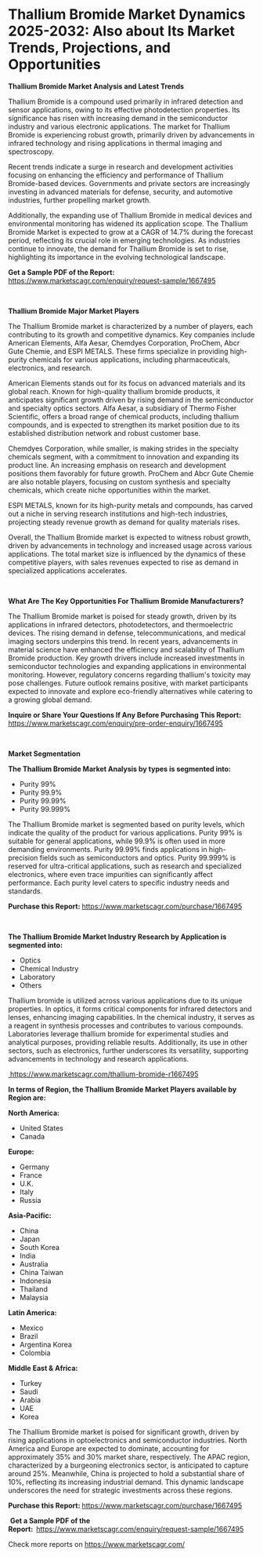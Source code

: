 <p><h1>Thallium Bromide Market Dynamics 2025-2032: Also about Its Market Trends, Projections, and Opportunities</h1></p><p><strong>Thallium Bromide Market Analysis and Latest Trends</strong></p>
<p><p>Thallium Bromide is a compound used primarily in infrared detection and sensor applications, owing to its effective photodetection properties. Its significance has risen with increasing demand in the semiconductor industry and various electronic applications. The market for Thallium Bromide is experiencing robust growth, primarily driven by advancements in infrared technology and rising applications in thermal imaging and spectroscopy.</p><p>Recent trends indicate a surge in research and development activities focusing on enhancing the efficiency and performance of Thallium Bromide-based devices. Governments and private sectors are increasingly investing in advanced materials for defense, security, and automotive industries, further propelling market growth.</p><p>Additionally, the expanding use of Thallium Bromide in medical devices and environmental monitoring has widened its application scope. The Thallium Bromide Market is expected to grow at a CAGR of 14.7% during the forecast period, reflecting its crucial role in emerging technologies. As industries continue to innovate, the demand for Thallium Bromide is set to rise, highlighting its importance in the evolving technological landscape.</p></p>
<p><strong>Get a Sample PDF of the Report:&nbsp;</strong> <a href="https://www.marketscagr.com/enquiry/request-sample/1667495?utm_campaign=2461&utm_medium=2&utm_source=Github&utm_content=ia&utm_term=07032025&utm_id=thallium-bromide">https://www.marketscagr.com/enquiry/request-sample/1667495</a></p>
<p>&nbsp;</p>
<p><strong>Thallium Bromide Major Market Players</strong></p>
<p><p>The Thallium Bromide market is characterized by a number of players, each contributing to its growth and competitive dynamics. Key companies include American Elements, Alfa Aesar, Chemdyes Corporation, ProChem, Abcr Gute Chemie, and ESPI METALS. These firms specialize in providing high-purity chemicals for various applications, including pharmaceuticals, electronics, and research.</p><p>American Elements stands out for its focus on advanced materials and its global reach. Known for high-quality thallium bromide products, it anticipates significant growth driven by rising demand in the semiconductor and specialty optics sectors. Alfa Aesar, a subsidiary of Thermo Fisher Scientific, offers a broad range of chemical products, including thallium compounds, and is expected to strengthen its market position due to its established distribution network and robust customer base.</p><p>Chemdyes Corporation, while smaller, is making strides in the specialty chemicals segment, with a commitment to innovation and expanding its product line. An increasing emphasis on research and development positions them favorably for future growth. ProChem and Abcr Gute Chemie are also notable players, focusing on custom synthesis and specialty chemicals, which create niche opportunities within the market. </p><p>ESPI METALS, known for its high-purity metals and compounds, has carved out a niche in serving research institutions and high-tech industries, projecting steady revenue growth as demand for quality materials rises.</p><p>Overall, the Thallium Bromide market is expected to witness robust growth, driven by advancements in technology and increased usage across various applications. The total market size is influenced by the dynamics of these competitive players, with sales revenues expected to rise as demand in specialized applications accelerates.</p></p>
<p>&nbsp;</p>
<p><strong>What Are The Key Opportunities For Thallium Bromide Manufacturers?</strong></p>
<p><p>The Thallium Bromide market is poised for steady growth, driven by its applications in infrared detectors, photodetectors, and thermoelectric devices. The rising demand in defense, telecommunications, and medical imaging sectors underpins this trend. In recent years, advancements in material science have enhanced the efficiency and scalability of Thallium Bromide production. Key growth drivers include increased investments in semiconductor technologies and expanding applications in environmental monitoring. However, regulatory concerns regarding thallium's toxicity may pose challenges. Future outlook remains positive, with market participants expected to innovate and explore eco-friendly alternatives while catering to a growing global demand.</p></p>
<p><strong>Inquire or Share Your Questions If Any Before Purchasing This Report:</strong> <a href="https://www.marketscagr.com/enquiry/pre-order-enquiry/1667495?utm_campaign=2461&utm_medium=2&utm_source=Github&utm_content=ia&utm_term=07032025&utm_id=thallium-bromide">https://www.marketscagr.com/enquiry/pre-order-enquiry/1667495</a></p>
<p>&nbsp;</p>
<p><strong>Market Segmentation</strong></p>
<p><strong>The Thallium Bromide Market Analysis by types is segmented into:</strong></p>
<p><ul><li>Purity 99%</li><li>Purity 99.9%</li><li>Purity 99.99%</li><li>Purity 99.999%</li></ul></p>
<p><p>The Thallium Bromide market is segmented based on purity levels, which indicate the quality of the product for various applications. Purity 99% is suitable for general applications, while 99.9% is often used in more demanding environments. Purity 99.99% finds applications in high-precision fields such as semiconductors and optics. Purity 99.999% is reserved for ultra-critical applications, such as research and specialized electronics, where even trace impurities can significantly affect performance. Each purity level caters to specific industry needs and standards.</p></p>
<p><strong>Purchase this Report:&nbsp;</strong><a href="https://www.marketscagr.com/purchase/1667495?utm_campaign=2461&utm_medium=2&utm_source=Github&utm_content=ia&utm_term=07032025&utm_id=thallium-bromide">https://www.marketscagr.com/purchase/1667495</a></p>
<p>&nbsp;</p>
<p><strong>The Thallium Bromide Market Industry Research by Application is segmented into:</strong></p>
<p><ul><li>Optics</li><li>Chemical Industry</li><li>Laboratory</li><li>Others</li></ul></p>
<p><p>Thallium bromide is utilized across various applications due to its unique properties. In optics, it forms critical components for infrared detectors and lenses, enhancing imaging capabilities. In the chemical industry, it serves as a reagent in synthesis processes and contributes to various compounds. Laboratories leverage thallium bromide for experimental studies and analytical purposes, providing reliable results. Additionally, its use in other sectors, such as electronics, further underscores its versatility, supporting advancements in technology and research applications.</p></p>
<p><a href="https://www.marketscagr.com/thallium-bromide-r1667495?utm_campaign=2461&utm_medium=2&utm_source=Github&utm_content=ia&utm_term=07032025&utm_id=thallium-bromide">&nbsp;https://www.marketscagr.com/thallium-bromide-r1667495</a></p>
<p><strong>In terms of Region, the Thallium Bromide Market Players available by Region are:</strong></p>
<p>
    <p> <strong> North America: </strong>
        <ul>
            <li>United States</li>
            <li>Canada</li>
        </ul>
        </p> 
    <p> <strong> Europe: </strong>
        <ul>
            <li>Germany</li>
            <li>France</li>
            <li>U.K.</li>
            <li>Italy</li>
            <li>Russia</li>
        </ul>
        </p> 
    <p> <strong> Asia-Pacific: </strong>
        <ul>
            <li>China</li>
            <li>Japan</li>
            <li>South Korea</li>
            <li>India</li>
            <li>Australia</li>
            <li>China Taiwan</li>
            <li>Indonesia</li>
            <li>Thailand</li>
            <li>Malaysia</li>
        </ul>
        </p> 
    <p> <strong> Latin America: </strong>
        <ul>
            <li>Mexico</li>
            <li>Brazil</li>
            <li>Argentina Korea</li>
            <li>Colombia</li>
        </ul>
        </p> 
    <p> <strong> Middle East & Africa: </strong>
        <ul>
            <li>Turkey</li>
            <li>Saudi</li>
            <li>Arabia</li>
            <li>UAE</li>
            <li>Korea</li>
        </ul>
    </p>
    </p>
<p><p>The Thallium Bromide market is poised for significant growth, driven by rising applications in optoelectronics and semiconductor industries. North America and Europe are expected to dominate, accounting for approximately 35% and 30% market share, respectively. The APAC region, characterized by a burgeoning electronics sector, is anticipated to capture around 25%. Meanwhile, China is projected to hold a substantial share of 10%, reflecting its increasing industrial demand. This dynamic landscape underscores the need for strategic investments across these regions.</p></p>
<p><strong>Purchase this Report: </strong><a href="https://www.marketscagr.com/purchase/1667495?utm_campaign=2461&utm_medium=2&utm_source=Github&utm_content=ia&utm_term=07032025&utm_id=thallium-bromide">https://www.marketscagr.com/purchase/1667495</a></p>
<p>&nbsp;<strong>Get a Sample PDF of the Report:&nbsp;&nbsp;</strong><a href="https://www.marketscagr.com/enquiry/request-sample/1667495?utm_campaign=2461&utm_medium=2&utm_source=Github&utm_content=ia&utm_term=07032025&utm_id=thallium-bromide">https://www.marketscagr.com/enquiry/request-sample/1667495</a></p>
<p><strong></strong></p>
<p>Check more reports on <a href="https://www.marketscagr.com/?utm_campaign=2461&utm_medium=2&utm_source=Github&utm_content=ia&utm_term=07032025&utm_id=thallium-bromide">https://www.marketscagr.com/</a></p>